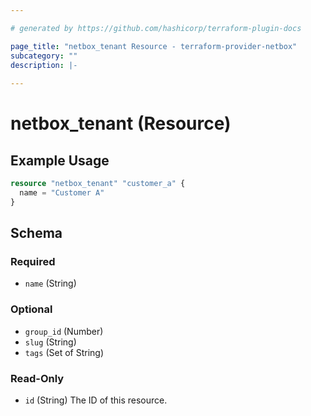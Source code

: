 ```yaml
---

# generated by https://github.com/hashicorp/terraform-plugin-docs

page_title: "netbox_tenant Resource - terraform-provider-netbox"
subcategory: ""
description: |-
  
---
```


# netbox_tenant (Resource)

## Example Usage

```terraform
resource "netbox_tenant" "customer_a" {
  name = "Customer A"
}
```

<!-- schema generated by tfplugindocs -->

## Schema

### Required

- `name` (String)

### Optional

- `group_id` (Number)
- `slug` (String)
- `tags` (Set of String)

### Read-Only

- `id` (String) The ID of this resource.


